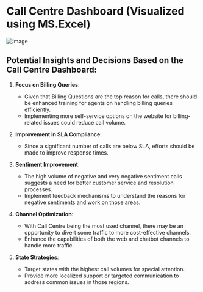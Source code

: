 # Call Centre Dashboard (Visualized using MS.Excel)
![image](https://github.com/MatthewEvansH/Call-Center-Dashboard/assets/85978388/9b922ba4-1ad0-413f-94f2-0b897e359c7e)

## Potential Insights and Decisions Based on the Call Centre Dashboard:
1. **Focus on Billing Queries**:
   - Given that Billing Questions are the top reason for calls, there should be enhanced training for agents on handling billing queries efficiently.
   - Implementing more self-service options on the website for billing-related issues could reduce call volume.

2. **Improvement in SLA Compliance**:
   - Since a significant number of calls are below SLA, efforts should be made to improve response times.

3. **Sentiment Improvement**:
   - The high volume of negative and very negative sentiment calls suggests a need for better customer service and resolution processes.
   - Implement feedback mechanisms to understand the reasons for negative sentiments and work on those areas.

4. **Channel Optimization**:
   - With Call Centre being the most used channel, there may be an opportunity to divert some traffic to more cost-effective channels.
   - Enhance the capabilities of both the web and chatbot channels to handle more traffic.

5. **State Strategies**:
   - Target states with the highest call volumes for special attention.
   - Provide more localized support or targeted communication to address common issues in those regions.
